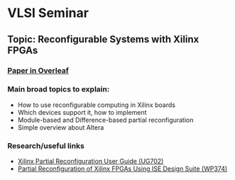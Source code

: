 # VLSI Seminar

## Topic: Reconfigurable Systems with Xilinx FPGAs

### [Paper in Overleaf](https://www.overleaf.com/read/fmfjypzytrtp)

### Main broad topics to explain:
- How to use reconfigurable computing in Xilinx boards
- Which devices support it, how to implement
- Module-based and Difference-based partial reconfiguration
- Simple overview about Altera

### Research/useful links
- [Xilinx Partial Reconfiguration User Guide (UG702)](https://www.xilinx.com/content/dam/xilinx/support/documents/sw_manuals/xilinx14_5/ug702.pdf)
- [Partial Reconfiguration of Xilinx FPGAs Using ISE Design Suite (WP374)](https://www.xilinx.com/content/dam/xilinx/support/documents/white_papers/wp374_Partial_Reconfig_Xilinx_FPGAs.pdf)
